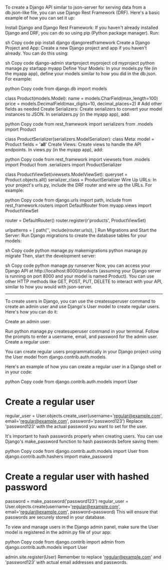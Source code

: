 To create a Django API similar to json-server for serving data from a db.json-like file, you can use Django Rest Framework (DRF). Here's a basic example of how you can set it up:

Install Django and Django Rest Framework:
If you haven't already installed Django and DRF, you can do so using pip (Python package manager). Run:

sh
Copy code
pip install django djangorestframework
Create a Django Project and App:
Create a new Django project and app if you haven't already. You can do this using:

sh
Copy code
django-admin startproject myproject
cd myproject
python manage.py startapp myapp
Define Your Models:
In your models.py file (in the myapp app), define your models similar to how you did in the db.json. For example:

python
Copy code
from django.db import models

class Product(models.Model):
    name = models.CharField(max_length=100)
    price = models.DecimalField(max_digits=10, decimal_places=2)
    # Add other fields as needed
Create Serializers:
Create serializers to convert your model instances to JSON. In serializers.py (in the myapp app), add:

python
Copy code
from rest_framework import serializers
from .models import Product

class ProductSerializer(serializers.ModelSerializer):
    class Meta:
        model = Product
        fields = '__all__'
Create Views:
Create views to handle the API endpoints. In views.py (in the myapp app), add:

python
Copy code
from rest_framework import viewsets
from .models import Product
from .serializers import ProductSerializer

class ProductViewSet(viewsets.ModelViewSet):
    queryset = Product.objects.all()
    serializer_class = ProductSerializer
Wire Up URLs:
In your project's urls.py, include the DRF router and wire up the URLs. For example:

python
Copy code
from django.urls import path, include
from rest_framework.routers import DefaultRouter
from myapp.views import ProductViewSet

router = DefaultRouter()
router.register(r'products', ProductViewSet)

urlpatterns = [
    path('', include(router.urls)),
]
Run Migrations and Start the Server:
Run Django migrations to create the database tables for your models:

sh
Copy code
python manage.py makemigrations
python manage.py migrate
Then, start the development server:

sh
Copy code
python manage.py runserver
Now, you can access your Django API at http://localhost:8000/products (assuming your Django server is running on port 8000 and your model is named Product). You can use other HTTP methods like GET, POST, PUT, DELETE to interact with your API, similar to how you would with json-server.
<hr>
To create users in Django, you can use the createsuperuser command to create an admin user and use Django's User model to create regular users. Here's how you can do it:

Create an admin user:

Run python manage.py createsuperuser command in your terminal.
Follow the prompts to enter a username, email, and password for the admin user.
Create a regular user:

You can create regular users programmatically in your Django project using the User model from django.contrib.auth.models.

Here's an example of how you can create a regular user in a Django shell or in your code:

python
Copy code
from django.contrib.auth.models import User

# Create a regular user
regular_user = User.objects.create_user(username='regular@example.com', email='regular@example.com', password='password123')
Replace 'password123' with the actual password you want to set for the user.

It's important to hash passwords properly when creating users. You can use Django's make_password function to hash passwords before saving them:

python
Copy code
from django.contrib.auth.models import User
from django.contrib.auth.hashers import make_password

# Create a regular user with hashed password
password = make_password('password123')
regular_user = User.objects.create(username='regular@example.com', email='regular@example.com', password=password)
This will ensure that passwords are securely stored in your database.

To view and manage users in the Django admin panel, make sure the User model is registered in the admin.py file of your app:

python
Copy code
from django.contrib import admin
from django.contrib.auth.models import User

admin.site.register(User)
Remember to replace 'regular@example.com' and 'password123' with actual email addresses and passwords.
